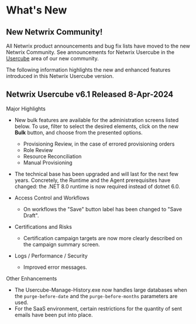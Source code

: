 # What's New

## New Netwrix Community!

All Netwrix product announcements and bug fix lists have moved to the new Netwrix Community. See
announcements for Netwrix Usercube in the
[Usercube](https://community.netwrix.com/c/identitymanager/announcements/150) area of our new community.

The following information highlights the new and enhanced features introduced in this Netwrix
Usercube version.

## Netwrix Usercube v6.1 Released 8-Apr-2024

Major Highlights

- New bulk features are available for the administration screens listed below. To use, filter to
  select the desired elements, click on the new **Bulk** button, and choose from the presented
  options.
  - Provisioning Review, in the case of errored provisioning orders
  - Role Review
  - Resource Reconciliation
  - Manual Provisioning
- The technical base has been upgraded and will last for the next few years. Concretely, the Runtime
  and the Agent prerequisites have changed: the .NET 8.0 runtime is now required instead of dotnet
  6.0.

- Access Control and Workflows
  - On workflows the "Save" button label has been changed to "Save Draft".
- Certifications and Risks
  - Certification campaign targets are now more clearly described on the campaign summary screen.
- Logs / Performance / Security
  - Improved error messages.

Other Enhancements

- The Usercube-Manage-History.exe now handles large databases when the `purge-before-date` and the
  `purge-before-months` parameters are used.
- For the SaaS environment, certain restrictions for the quantity of sent emails have been put into
  place.
